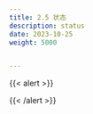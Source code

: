 ```yaml
---
title: 2.5 状态
description: status
date: 2023-10-25
weight: 5000


---
```


{{< alert >}}

{{< /alert >}}

